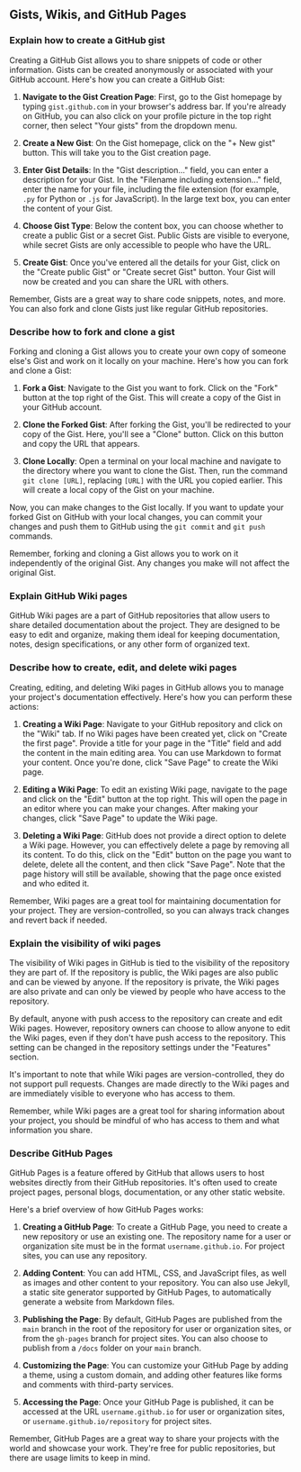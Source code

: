 ## Gists, Wikis, and GitHub Pages

### Explain how to create a GitHub gist

Creating a GitHub Gist allows you to share snippets of code or other information. Gists can be created anonymously or associated with your GitHub account. Here's how you can create a GitHub Gist:

1. **Navigate to the Gist Creation Page**: First, go to the Gist homepage by typing `gist.github.com` in your browser's address bar. If you're already on GitHub, you can also click on your profile picture in the top right corner, then select "Your gists" from the dropdown menu.

2. **Create a New Gist**: On the Gist homepage, click on the "+ New gist" button. This will take you to the Gist creation page.

3. **Enter Gist Details**: In the "Gist description..." field, you can enter a description for your Gist. In the "Filename including extension..." field, enter the name for your file, including the file extension (for example, `.py` for Python or `.js` for JavaScript). In the large text box, you can enter the content of your Gist.

4. **Choose Gist Type**: Below the content box, you can choose whether to create a public Gist or a secret Gist. Public Gists are visible to everyone, while secret Gists are only accessible to people who have the URL.

5. **Create Gist**: Once you've entered all the details for your Gist, click on the "Create public Gist" or "Create secret Gist" button. Your Gist will now be created and you can share the URL with others.

Remember, Gists are a great way to share code snippets, notes, and more. You can also fork and clone Gists just like regular GitHub repositories.

### Describe how to fork and clone a gist

Forking and cloning a Gist allows you to create your own copy of someone else's Gist and work on it locally on your machine. Here's how you can fork and clone a Gist:

1. **Fork a Gist**: Navigate to the Gist you want to fork. Click on the "Fork" button at the top right of the Gist. This will create a copy of the Gist in your GitHub account.

2. **Clone the Forked Gist**: After forking the Gist, you'll be redirected to your copy of the Gist. Here, you'll see a "Clone" button. Click on this button and copy the URL that appears.

3. **Clone Locally**: Open a terminal on your local machine and navigate to the directory where you want to clone the Gist. Then, run the command `git clone [URL]`, replacing `[URL]` with the URL you copied earlier. This will create a local copy of the Gist on your machine.

Now, you can make changes to the Gist locally. If you want to update your forked Gist on GitHub with your local changes, you can commit your changes and push them to GitHub using the `git commit` and `git push` commands.

Remember, forking and cloning a Gist allows you to work on it independently of the original Gist. Any changes you make will not affect the original Gist.

### Explain GitHub Wiki pages

GitHub Wiki pages are a part of GitHub repositories that allow users to share detailed documentation about the project. They are designed to be easy to edit and organize, making them ideal for keeping documentation, notes, design specifications, or any other form of organized text.

### Describe how to create, edit, and delete wiki pages

Creating, editing, and deleting Wiki pages in GitHub allows you to manage your project's documentation effectively. Here's how you can perform these actions:

1. **Creating a Wiki Page**: Navigate to your GitHub repository and click on the "Wiki" tab. If no Wiki pages have been created yet, click on "Create the first page". Provide a title for your page in the "Title" field and add the content in the main editing area. You can use Markdown to format your content. Once you're done, click "Save Page" to create the Wiki page.

2. **Editing a Wiki Page**: To edit an existing Wiki page, navigate to the page and click on the "Edit" button at the top right. This will open the page in an editor where you can make your changes. After making your changes, click "Save Page" to update the Wiki page.

3. **Deleting a Wiki Page**: GitHub does not provide a direct option to delete a Wiki page. However, you can effectively delete a page by removing all its content. To do this, click on the "Edit" button on the page you want to delete, delete all the content, and then click "Save Page". Note that the page history will still be available, showing that the page once existed and who edited it.

Remember, Wiki pages are a great tool for maintaining documentation for your project. They are version-controlled, so you can always track changes and revert back if needed.

### Explain the visibility of wiki pages

The visibility of Wiki pages in GitHub is tied to the visibility of the repository they are part of. If the repository is public, the Wiki pages are also public and can be viewed by anyone. If the repository is private, the Wiki pages are also private and can only be viewed by people who have access to the repository.

By default, anyone with push access to the repository can create and edit Wiki pages. However, repository owners can choose to allow anyone to edit the Wiki pages, even if they don't have push access to the repository. This setting can be changed in the repository settings under the "Features" section.

It's important to note that while Wiki pages are version-controlled, they do not support pull requests. Changes are made directly to the Wiki pages and are immediately visible to everyone who has access to them.

Remember, while Wiki pages are a great tool for sharing information about your project, you should be mindful of who has access to them and what information you share.

### Describe GitHub Pages

GitHub Pages is a feature offered by GitHub that allows users to host websites directly from their GitHub repositories. It's often used to create project pages, personal blogs, documentation, or any other static website.

Here's a brief overview of how GitHub Pages works:

1. **Creating a GitHub Page**: To create a GitHub Page, you need to create a new repository or use an existing one. The repository name for a user or organization site must be in the format `username.github.io`. For project sites, you can use any repository.

2. **Adding Content**: You can add HTML, CSS, and JavaScript files, as well as images and other content to your repository. You can also use Jekyll, a static site generator supported by GitHub Pages, to automatically generate a website from Markdown files.

3. **Publishing the Page**: By default, GitHub Pages are published from the `main` branch in the root of the repository for user or organization sites, or from the `gh-pages` branch for project sites. You can also choose to publish from a `/docs` folder on your `main` branch.

4. **Customizing the Page**: You can customize your GitHub Page by adding a theme, using a custom domain, and adding other features like forms and comments with third-party services.

5. **Accessing the Page**: Once your GitHub Page is published, it can be accessed at the URL `username.github.io` for user or organization sites, or `username.github.io/repository` for project sites.

Remember, GitHub Pages are a great way to share your projects with the world and showcase your work. They're free for public repositories, but there are usage limits to keep in mind.